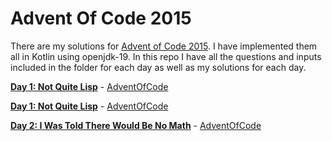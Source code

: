 # Advent Of Code 2015

There are my solutions for [Advent of Code 2015](https://adventofcode.com/2015/). I have implemented them all in Kotlin using openjdk-19. In this repo I have all the questions and inputs included in the folder for each day as well as my solutions for each day.


[**Day 1: Not Quite Lisp**](/src/main/kotlin/day_01/) - [AdventOfCode](https://adventofcode.com/2015/day/1)

[**Day 1: Not Quite Lisp**](/src/main/kotlin/day_01/) - [AdventOfCode](https://adventofcode.com/2015/day/1)

[**Day 2: I Was Told There Would Be No Math**](/src/main/kotlin/day_02/) - [AdventOfCode](https://adventofcode.com/2015/day/2)